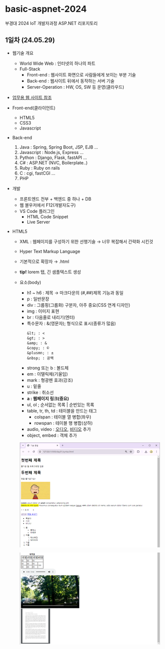 # basic-aspnet-2024
부경대 2024 IoT 개발자과정 ASP.NET  리포지토리

## 1일차 (24.05.29)
- 웹기술 개요
    - World Wide Web : 인터넷의 하나의 파트
    - Full-Stack
        - Front-end : 웹사이트 화면으로 사람들에게 보이는 부분 기술
        - Back-end : 웹사이트 뒤에서 동작하는 서버 기술
        - Server-Operation : HW, OS, SW 등 운영(클라우드)

- [업무용 웹 사이트 참조](https://www.ecount.com/kr/ECK/ECK004M_CN.aspx)

- Front-end(클라이언트)
    - HTML5
    - CSS3
    - Javascript

- Back-end
    1. Java : Spring, Spring Boot, JSP, EJB ...
    2. Javascript : Node.js, Express ...
    3. Python : Django, Flask, fastAPI ...
    4. C# : ASP.NET (NVC, Boilerplate..)
    5. Ruby : Ruby on rails
    6. C : cgi, fastCGI ...
    7. PHP

- 개발
    - 프론트엔드 전부 + 백엔드 중 하나 + DB
    - 웹 블우저에서 F12(개발자도구)
    - VS Code 플러그인
        - HTML Code Snippet
        - Live Server

- HTML5
    - XML : 웹페이지를 구성하기 위한 선행기술 &rarr; 너무 복잡해서 간략화 시킨것
    - Hyper Text Markup Language
    - 기본적으로 확장자  &rarr; .html
    - **tip!** lorem 탭, 긴 샘플텍스트 생성
    - 요소(body)
        - h1 ~ h6 : 제목 &rarr; 마크다운의 (#,##)제목 기능과 동일
        - p : 일반문장
        - div : 그룹핑(그룹화) 구분자, 아주 중요(CSS 연계 디자인)
        - img : 이미지 표현
        - br : 다음줄로 내리기(엔터)
        - 특수문자 : &(영문자); 형식으로 표시(종류가 많음)
            ```
            &lt; : <
            &gt; : >
            &amp; : &
            &copy; : ©
            &plusmn; : ±
            &nbsp; : 공백
            ```
        - strong 또는 b : 볼드체
        - em : 이탤릭체(기울임)
        - mark : 형광펜 효과(강조)
        - u : 밑줄
        - strike : 취소선
        - **a : 웹페이지 링크(중요)**
        - ul, ol ; 순서없는 목록 | 순번있는 목록
        - table, tr, th, td : 테이블을 만드는 태그
            - colspan : 테이블 열 병합(좌우)
            - rowspan : 테이블 행 병합(상하)
        - audio, video : [오디오](https://file-examples.com/index.php/sample-audio-files/sample-mp3-download/), [비디오](https://samplelib.com/sample-mp4.html) 추가
        - object,  embed : 객체 추가

        ![기본요소1](https://raw.githubusercontent.com/HyungJuu/basic-aspnet-2024/main/images/html001.png)

        ![기본요소2](https://raw.githubusercontent.com/HyungJuu/basic-aspnet-2024/main/images/html002.png)